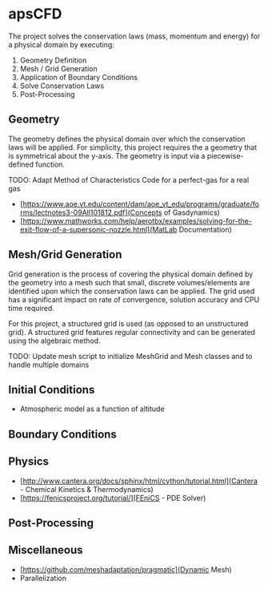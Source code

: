 # apsCFD #

The project solves the conservation laws (mass, momentum and energy) for a physical
domain by executing:

1. Geometry Definition
2. Mesh / Grid Generation
3. Application of Boundary Conditions
4. Solve Conservation Laws
5. Post-Processing

## Geometry ##

The geometry defines the physical domain over which the conservation laws will
be applied. For simplicity, this project requires the a geometry that is symmetrical
about the y-axis. The geometry is input via a piecewise-defined function.

TODO: Adapt Method of Characteristics Code for a perfect-gas for a real gas

- [https://www.aoe.vt.edu/content/dam/aoe_vt_edu/programs/graduate/forms/lectnotes3-09All101812.pdf](Concepts of Gasdynamics)
- [https://www.mathworks.com/help/aerotbx/examples/solving-for-the-exit-flow-of-a-supersonic-nozzle.html](MatLab Documentation)

## Mesh/Grid Generation ##

Grid generation is the process of covering the physical domain defined by the
geometry into a mesh such that small, discrete volumes/elements are identified upon 
which the conservation laws can be applied. The grid used has a significant impact
on rate of convergence, solution accuracy and CPU time required.

For this project, a structured grid is used (as opposed to an unstructured grid).
A structured grid features regular connectivity and can be generated using the
algebraic method.

TODO: Update mesh script to initialize MeshGrid and Mesh classes and to handle multiple domains

## Initial Conditions ##

- Atmospheric model as a function of altitude

## Boundary Conditions ##

## Physics ##

- [http://www.cantera.org/docs/sphinx/html/cython/tutorial.html](Cantera - Chemical Kinetics & Thermodynamics)
- [https://fenicsproject.org/tutorial/](FEniCS - PDE Solver)

## Post-Processing ##

## Miscellaneous ##

- [https://github.com/meshadaptation/pragmatic](Dynamic Mesh)
- Parallelization
